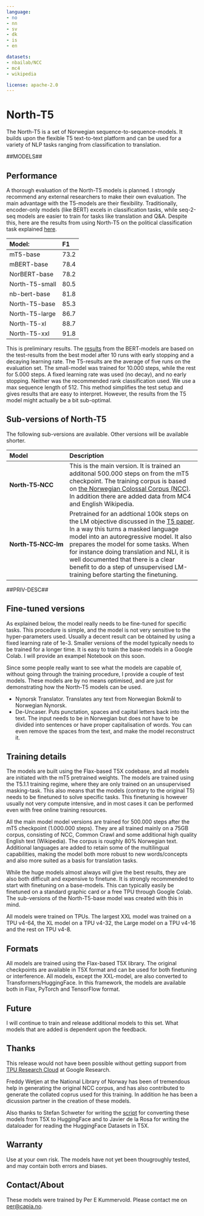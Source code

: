 ```yaml
---
language: 
- no
- nn
- sv
- dk
- is
- en

datasets:
- nbailab/NCC
- mc4
- wikipedia

license: apache-2.0
---
```


# North-T5
The North-T5 is a set of Norwegian sequence-to-sequence-models. It builds upon the flexible T5 text-to-text platform and can be used for a variety of NLP tasks ranging from classification to translation.

##MODELS##

## Performance
A thorough evaluation of the North-T5 models is planned. I strongly recommend any external researchers to make their own evaluation. The main advantage with the T5-models are their flexibility. Traditionally, encoder-only models (like BERT) excels in classification tasks, while seq-2-seq models are easier to train for tasks like translation and Q&A. Despite this, here are the results from using North-T5 on the political classification task explained [here](https://arxiv.org/abs/2104.09617). 

|**Model:** | **F1** |
|:-----------|:------------|
|mT5-base|73.2 |
|mBERT-base|78.4 |
|NorBERT-base|78.2 |
|North-T5-small|80.5 |
|nb-bert-base|81.8 |
|North-T5-base|85.3 |
|North-T5-large|86.7 |
|North-T5-xl|88.7 |
|North-T5-xxl|91.8|

This is preliminary results. The [results](https://arxiv.org/abs/2104.09617) from the BERT-models are based on the test-results from the best model after 10 runs with early stopping and a decaying learning rate. The T5-results are the average of five runs on the evaluation set. The small-model was trained for 10.000 steps, while the rest for 5.000 steps. A fixed learning rate was used (no decay), and no early stopping. Neither was the recommended rank classification used. We use a max sequence length of 512. This method simplifies the test setup and gives results that are easy to interpret. However, the results from the T5 model might actually be a bit sub-optimal.  

## Sub-versions of North-T5
The following sub-versions are available. Other versions will be available shorter.

|**Model** | **Description** |
|:-----------|:-------|
|**North&#8209;T5&#8209;NCC** |This is the main version. It is trained an additonal 500.000 steps on from the mT5 checkpoint. The training corpus is based on [the Norwegian Colossal Corpus (NCC)](https://huggingface.co/datasets/NbAiLab/NCC). In addition there are added data from MC4 and English Wikipedia.| 
|**North&#8209;T5&#8209;NCC&#8209;lm**|Pretrained for an addtional 100k steps on the LM objective discussed in the [T5 paper](https://arxiv.org/pdf/1910.10683.pdf). In a way this turns a masked language model into an autoregressive model. It also prepares the model for some tasks. When for instance  doing translation and NLI, it is well documented that there is a clear benefit to do a step of unsupervised LM-training before starting the finetuning.| 
##PRIV-DESC##

## Fine-tuned versions
As explained below, the model really needs to be fine-tuned for specific tasks. This procedure is simple, and the model is not very sensitive to the hyper-parameters used. Usually a decent result can be obtained by using a fixed learning rate of 1e-3. Smaller versions of the model typically needs to be trained for a longer time. It is easy to train the base-models in a Google Colab. I will provide an exampel Notebook on this soon.

Since some people really want to see what the models are capable of, without going through the training procedure, I provide a couple of test models. These models are by no means optimised, and are just for demonstrating how the North-T5 models can be used.

* Nynorsk Translator. Translates any text from Norwegian Bokmål to Norwegian Nynorsk.
* De-Uncaser. Puts punctation, spaces and capital letters back into the text. The input needs to be in Norwegian but does not have to be divided into sentences or have proper capitalisation of words. You can even remove the spaces from the text, and make the model reconstruct it.


## Training details
The models are built using the Flax-based T5X codebase, and all models are initiated with the mT5 pretrained weights. The models are trained using the T5.1.1 training regime, where they are only trained on an unsupervised masking-task. This also means that the models (contrary to the original T5) needs to be finetuned to solve specific tasks. This finetuning is however usually not very compute intensive, and in most cases it can be performed even with free online training resources.

All the main model model versions are trained for 500.000 steps after the mT5 checkpoint (1.000.000 steps). They are all trained mainly on a 75GB corpus, consisting of NCC, Common Crawl and some additional high quality English text (Wikipedia). The corpus is roughly 80% Norwegian text. Additional languages are added to retain some of the multilingual capabilities, making the model both more robust to new words/concepts and also more suited as a basis for translation tasks.

While the huge models almost always will give the best results, they are also both difficult and expensive to finetune. It is strongly recommended to start with finetuning on a base-models. This can typically easily be finetuned on a standard graphic card or a free TPU through Google Colab. The sub-versions of the North-T5-base model was created with this in mind. 

All models were trained on TPUs. The largest XXL model was trained on a TPU v4-64, the XL model on a TPU v4-32, the Large model on a TPU v4-16 and the rest on TPU v4-8.

## Formats
All models are trained using the Flax-based T5X library. The original checkpoints are available in T5X format and can be used for both finetuning or interference. All models, except the XXL-model, are also converted to Transformers/HuggingFace. In this framework, the models are available both in Flax, PyTorch and TensorFlow format.

## Future
I will continue to train and release additional models to this set. What models that are added is dependent upon the feedback. 

## Thanks
This release would not have been possible without getting support from [TPU Research Cloud](https://sites.research.google/trc/about/) at Google Research. 

Freddy Wetjen at the National Library of Norway has been of tremendous help in generating the original NCC corpus, and has also contributed to generate the collated coprus used for this training. In addition he has been a dicussion partner in the creation of these models. 

Also thanks to Stefan Schweter for writing the [script](https://github.com/huggingface/transformers/blob/main/src/transformers/models/t5/convert_t5x_checkpoint_to_flax.py)  for converting these models from T5X to HuggingFace and to Javier de la Rosa for writing the dataloader for reading the HuggingFace Datasets in T5X.

## Warranty
Use at your own risk. The models have not yet been thougroughly tested, and may contain both errors and biases.

## Contact/About
These models were trained by Per E Kummervold. Please contact me on per@capia.no.
